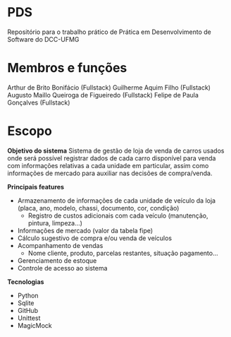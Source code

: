 # PDS
Repositório para o trabalho prático de Prática em Desenvolvimento de Software do DCC-UFMG

# Membros e funções
Arthur de Brito Bonifácio (Fullstack)
Guilherme Aquim Filho (Fullstack)
Augusto Maillo Queiroga de Figueiredo (Fullstack)
Felipe de Paula Gonçalves (Fullstack)

# Escopo
**Objetivo do sistema**
Sistema de gestão de loja de venda de carros usados onde será possível registrar dados de cada carro disponível para venda com informações relativas a cada unidade em particular, assim como informações de mercado para auxiliar nas decisões de compra/venda.

**Principais features**
- Armazenamento de informações de cada unidade de veículo da loja (placa, ano, modelo, chassi, documento, cor, condição)
  - Registro de custos adicionais com cada veículo (manutenção, pintura, limpeza…)
- Informações de mercado (valor da tabela fipe)
- Cálculo sugestivo de compra e/ou venda de veículos
- Acompanhamento de vendas
  - Nome cliente, produto, parcelas restantes, situação pagamento…
- Gerenciamento de estoque
- Controle de acesso ao sistema

**Tecnologias**
- Python
- Sqlite
- GitHub
- Unittest
- MagicMock

